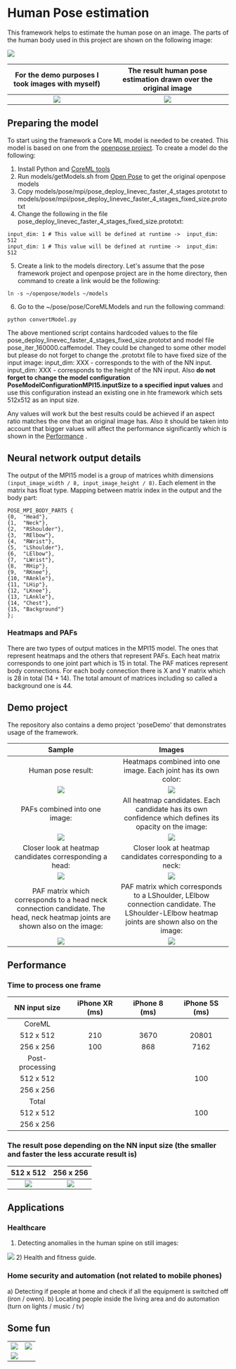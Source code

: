 # Human Pose estimation
This framework helps to estimate the human pose on an image. The parts of the human body used in this project are shown on the following image:

<img src="sample-images/vitruvian_shape.png?sanitize=true&raw=true" />

| For the demo purposes I took images with myself)                | The result human pose estimation drawn over the original image  |
| :----------------------------------------------------------------------------------------------------------------------------: |:---------------------------------------------------------------------------:|
| <img src="pose/poseDemo/Assets.xcassets/sample-pose1-resized.imageset/sample-pose1-resized.png" /> | <img src="sample-images/pose-result.png" /> |

## Preparing the model
To start using the framework a Core ML model is needed to be created. This model is based on one from the [openpose project](https://github.com/CMU-Perceptual-Computing-Lab/openpose). To create a model do the following:
1) Install Python and [CoreML tools](https://apple.github.io/coremltools/index.html)
2) Run models/getModels.sh from [Open Pose](https://github.com/CMU-Perceptual-Computing-Lab/openpose) to get the original openpose models
3) Copy models/pose/mpi/pose_deploy_linevec_faster_4_stages.prototxt to models/pose/mpi/pose_deploy_linevec_faster_4_stages_fixed_size.prototxt
4) Change the following in the file pose_deploy_linevec_faster_4_stages_fixed_size.prototxt:
```
input_dim: 1 # This value will be defined at runtime ->  input_dim: 512
input_dim: 1 # This value will be defined at runtime ->  input_dim: 512
```
5) Create a link to the models directory. Let's assume that the pose framework project and openpose project are in the home directory, then command to create a link would be the following:

`ln -s ~/openpose/models ~/models`

6) Go to the ~/pose/pose/CoreMLModels and run the following command:

`python convertModel.py`

The above mentioned script contains hardcoded values to the file pose_deploy_linevec_faster_4_stages_fixed_size.prototxt and model file pose_iter_160000.caffemodel.
They could be changed to some other model but please do not forget to change the .prototxt file to have fixed size of the input image:
input_dim: XXX  - corresponds to the with of the NN input.
input_dim: XXX  - corresponds to the height of the NN input.
Also **do not forget to change the model configuration PoseModelConfigurationMPI15.inputSize to a specified input values** and use this configuration instead an existing one in hte framework which sets 512x512 as an input size.

Any values will work but the best results could be achieved if an aspect ratio matches the one that an original image has. Also it should be taken into account that bigger values will affect the performance significantly which is shown in the [Performance](#Performance) .

## Neural network output details
The output of the MPI15 model is a group of matrices whith dimensions `(input_image_width / 8, input_image_height / 8)`. Each element in the matrix has float type. Mapping between matrix index in the output and the body part:
```
POSE_MPI_BODY_PARTS {
{0,  "Head"},
{1,  "Neck"},
{2,  "RShoulder"},
{3,  "RElbow"},
{4,  "RWrist"},
{5,  "LShoulder"},
{6,  "LElbow"},
{7,  "LWrist"},
{8,  "RHip"},
{9,  "RKnee"},
{10, "RAnkle"},
{11, "LHip"},
{12, "LKnee"},
{13, "LAnkle"},
{14, "Chest"},
{15, "Background"}
};
```

### Heatmaps and PAFs
There are two types of output matices in the MPI15 model. The ones that represent heatmaps and the others that represent PAFs. Each heat matrix corresponds to one joint part which is 15 in total. The PAF matices represent body connections. For each body connection there is X and Y matrix which is 28 in total (14 + 14). The total amount of matrices including so called a background one is 44.

## Demo project
The repository also contains a demo project 'poseDemo' that demonstrates usage of the framework.

| Sample                                                                             | Images                                                                                              |
| :---------------------------------------------------------------: |:---------------------------------------------------------------------------:|
| Human pose result:                                                          | Heatmaps combined into one image. Each joint has its own color:|
| <img src="sample-images/pose-result.png?sanitize=true&raw=true" /> |  <img src="sample-images/heatmaps.png?sanitize=true&raw=true" />                   |
| PAFs combined into one image:                                      |   All heatmap candidates. Each candidate has its own confidence which defines its opacity on the image: |
| <img src="sample-images/PAFs.png?sanitize=true&raw=true" />           | <img src="sample-images/heatmap-candidates.png?sanitize=true&raw=true" /> |
| Closer look at heatmap candidates corresponding a head:| Closer look at heatmap candidates corresponding to a neck:|
| <img src="sample-images/head-heatmap-candidates.png?sanitize=true&raw=true" /> | <img src="sample-images/neck-heatmap-candidates.png?sanitize=true&raw=true" /> |
|  PAF matrix which corresponds to a head neck connection candidate. The head, neck heatmap joints are shown also on the image: | PAF matrix which corresponds to a LShoulder, LElbow connection candidate. The LShoulder-LElbow heatmap joints are shown also on the image:|
| <img src="sample-images/PAF-X-head-neck-connection.png?sanitize=true&raw=true" /> | <img src="sample-images/PAF-X-LShoulder-LElbow-connection.png?sanitize=true&raw=true" />|

## Performance

### Time to process one frame

|   NN input size    | iPhone XR (ms)   | iPhone 8 (ms) | iPhone 5S (ms) |
|:-------------------:|:-------------------:|:-----------------:|:------------------:|
|      CoreML       |
|      512 x 512       |          210            |      3670          |        20801        |
|      256 x 256       |          100            |       868           |         7162         |
|      Post-processing       |
|      512 x 512       |                      |                |        100        |
|      256 x 256       |                      |                  |                  |
|      Total       |
|      512 x 512       |                      |                |        100        |
|      256 x 256       |                      |                  |                  |

### The result pose depending on the NN input size (the smaller and faster the less accurate result is)
|      512 x 512       |    256 x 256       |
| :----------------------------------------------------------------------------------------: | :--------------------------------------------------------------------------------------------------------:|
|     <img src="sample-images/pose-result.png?sanitize=true&raw=true" />       |          <img src="sample-images/pose-result-256x256.png?sanitize=true&raw=true" />       |

## Applications

### Healthcare

1) Detecting anomalies in the human spine on still images:
<img src="sample-images/pose-result-scoliosis.png?sanitize=true&raw=true" />
2) Health and fitness guide.

### Home security and automation (not related to mobile phones)

a) Detecting if people at home and check if all the equipment is switched off (iron / owen).
b) Locating people inside the living area and do automation (turn on lights / music / tv)

## Some fun
|   |   |
| :----------------------------------------------------------------------------------: | :------------------------------------------------------------------------------------:|
| <img src="sample-images/pose-result3.png?sanitize=true&raw=true" /> | <img src="sample-images/pose-result4.png?sanitize=true&raw=true" /> |
| <img src="sample-images/pose-result5.png?sanitize=true&raw=true" /> |  |
